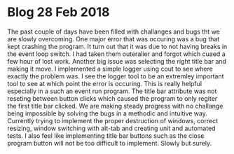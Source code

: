 # Blog 28 Feb 2018

The past couple of days have been filled with challanges and bugs tht we are slowly overcoming. One major error that was occuring was a bug that kept crashing the program. It turn out that it was due to not having breaks in the event loop switch. I had taken them outeralier and forgot which cuaed a few hour of lost work. Another big issue was selecting the right title bar and making it move. I implemented a simple logger using cout to see where exactly the problem was. I see the logger tool to be an extremley important tool to see at which point the error is occuring. This is really helpful especially in a such an event run program. The title bar attribute was not reseting between button clicks which caused the program to only regiter the first title bar clicked. We are making steady progress with no challange being impossible by solving the bugs in a methodic and intuitive way. Currently trying to implement the proper destruction of windows, correct resizing, window switching with alt-tab and creating unit and automated tests. I also feel like implementing title bar buttons such as the close program button will not be too difficult to implement. Slowly but surely.
